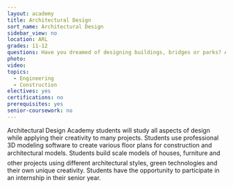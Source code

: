 ```yaml
---
layout: academy
title: Architectural Design
sort_name: Architectural Design
sidebar_view: no
location: ARL
grades: 11-12
questions: Have you dreamed of designing buildings, bridges or parks? Are you interested in discovering the broad range of career possibilities in the field of architecture?
photo:
video:
topics:
  - Engineering
  - Construction
electives: yes
certifications: no
prerequisites: yes
senior-coursework: no
---
```


Architectural Design Academy students will study all aspects of design while applying their creativity to many projects. Students use professional 3D modeling software to create various floor plans for construction and architectural models. Students build scale models of houses, furniture and other projects using different architectural styles, green technologies and their own unique creativity. Students have the opportunity to participate in an internship in their senior year.
